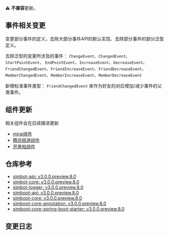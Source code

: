 ⚠️ **不兼容**更新。

## 事件相关变更
变更部分事件的定义，去除大部分事件API的默认实现、去除部分事件的部分泛型定义。

去除泛型的变更所涉及的事件：
`ChangeEvent`、`ChangedEvent`、`StartPointEvent`、
`EndPointEvent`、`IncreaseEvent`、`DecreaseEvent`、
`FriendChangedEvent`、`FriendIncreaseEvent`、`FriendDecreaseEvent`、
`MemberChangedEvent`、`MemberIncreaseEvent`、`MemberDecreaseEvent`

新增标准事件类型： `FriendChangedEvent` 来作为好友的对应增加/减少事件的父类事件。


## 组件更新
相关组件会在后续跟进更新
- [mirai组件](https://github.com/simple-robot/simbot-component-mirai/releases)
- [腾讯频道组件](https://github.com/simple-robot/simbot-component-tencent-guild/releases)
- [开黑啦组件](https://github.com/simple-robot/simbot-component-kaiheila/releases)

## 仓库参考

- [simbot-api: v3.0.0.preview.8.0](https://repo1.maven.org/maven2/love/forte/simbot/simbot-api/3.0.0.preview.8.0)
- [simbot-core: v3.0.0.preview.8.0](https://repo1.maven.org/maven2/love/forte/simbot/simbot-core/3.0.0.preview.8.0)
- [simbot-logger: v3.0.0.preview.8.0](https://repo1.maven.org/maven2/love/forte/simbot/simbot-logger/3.0.0.preview.8.0)
- [simboot-api: v3.0.0.preview.8.0](https://repo1.maven.org/maven2/love/forte/simbot/boot/simboot-api/3.0.0.preview.8.0)
- [simboot-core: v3.0.0.preview.8.0](https://repo1.maven.org/maven2/love/forte/simbot/boot/simboot-core/3.0.0.preview.8.0)
- [simboot-core-annotation: v3.0.0.preview.8.0](https://repo1.maven.org/maven2/love/forte/simbot/boot/simboot-core-annotation/3.0.0.preview.8.0)
- [simboot-core-spring-boot-starter: v3.0.0.preview.8.0](https://repo1.maven.org/maven2/love/forte/simbot/boot/simboot-core-spring-boot-starter/3.0.0.preview.8.0)

## 变更日志
